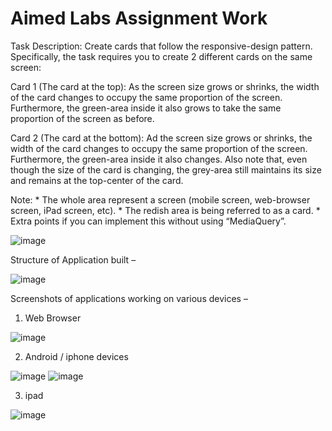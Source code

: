 # Aimed Labs Assignment Work

Task Description: Create cards that follow the responsive-design pattern. Specifically, the 
task requires you to create 2 different cards on the same screen:

Card 1 (The card at the top): As the screen size grows or shrinks, the width of the card 
changes to occupy the same proportion of the screen. Furthermore, the green-area inside it 
also grows to take the same proportion of the screen as before.

Card 2 (The card at the bottom): Ad the screen size grows or shrinks, the width of the card 
changes to occupy the same proportion of the screen. Furthermore, the green-area inside it 
also changes. Also note that, even though the size of the card is changing, the grey-area still 
maintains its size and remains at the top-center of the card.

Note: * The whole area represent a screen (mobile screen, web-browser screen, iPad
screen, etc). * The redish area is being referred to as a card. * Extra points if you can 
implement this without using “MediaQuery”.

![image](https://user-images.githubusercontent.com/112557234/210804188-46689dac-faac-4f47-84f2-05fb92a71a63.png)

Structure of Application built –
 
![image](https://user-images.githubusercontent.com/112557234/210804539-23957ed4-1773-4984-9f88-6fcf6d5e2cfe.png)

Screenshots of applications working on various devices –

1. Web Browser 

![image](https://user-images.githubusercontent.com/112557234/210804608-900a4448-d253-42f7-9a39-922b8aa75936.png)
 
2. Android / iphone devices
                          
![image](https://user-images.githubusercontent.com/112557234/210804681-199db6b8-7433-429a-bd10-bf838d2891ac.png)
![image](https://user-images.githubusercontent.com/112557234/210804711-94dad5ad-1098-48fb-a093-bc0da13a9259.png)

3. ipad

![image](https://user-images.githubusercontent.com/112557234/210804760-65209b7d-e7fe-4df9-bdd3-43529b3ae864.png)


